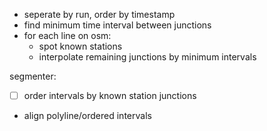 * seperate by run, order by timestamp
* find minimum time interval between junctions
* for each line on osm:
  * spot known stations
  * interpolate remaining junctions by minimum intervals

segmenter:
- [ ] order intervals by known station junctions
- align polyline/ordered intervals
